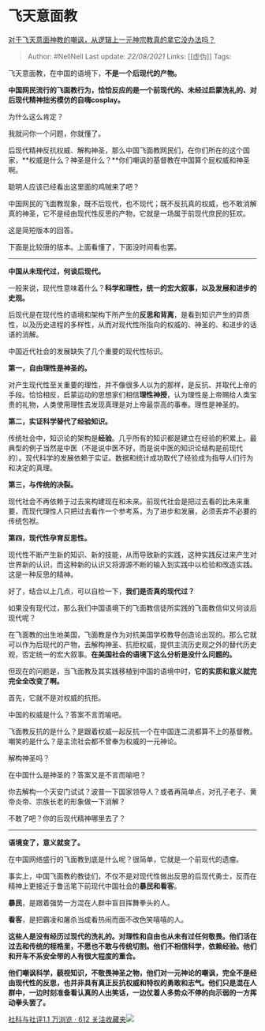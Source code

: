 # 飞天意面教
[对于飞天意面神教的嘲讽，从逻辑上一元神宗教真的拿它没办法吗？](https://www.zhihu.com/question/48834521/answer/798066266)

> Author: #NellNell 
Last update: *22/08/2021* 
Links: [[虚伪]]
Tags:  


飞天意面教，在中国的语境下，**不是一个后现代的产物。**

**中国网民流行的飞面教行为，恰恰反应的是一个前现代的、未经过启蒙洗礼的、对后现代精神拙劣模仿的自嗨cosplay。**

为什么这么肯定？

我就问你一个问题，你就懂了。

后现代精神反抗权威、解构神圣，那么中国飞面教网民们，在你们所在的这个国家，**权威是什么？神圣是什么？**你们嘲讽的基督教在中国算个屁权威和神圣啊。

聪明人应该已经看出这里面的鸡贼来了吧？

中国网民的飞面教现象，既不后现代，也不现代；既不反抗真的权威，也不敢消解真的神圣，它不是经由现代性反思的产物，它就是一场属于前现代庶民的狂欢。

这是简短版本的回答。

下面是比较唐的版本。上面看懂了，下面没时间看也罢。

---

**中国从未现代过，何谈后现代。**

一般来说，现代性意味着什么？**科学和理性，统一的宏大叙事，以及发展和进步的史观。**

后现代是在现代性的语境和架构下所产生的**反思和背离**，是看到知识产生的异质性，以及历史进程的多样性，从而对现代性所指向的权威的、神圣的、和进步的话语的消解。

中国近代社会的发展缺失了几个重要的现代性标识。

**第一，自由理性是神圣的。**

对产生现代性至关重要的理性，并不像很多人以为的那样，是反抗、并取代上帝的手段。恰恰相反，启蒙运动的思想家们相信**理性神授**，认为理性是上帝赐给人类宝贵的礼物，人类使用理性去发现真理是对上帝最崇高的事奉。理性是神圣的。

**第二，实证科学替代了经验知识。**

传统社会中，知识论的架构是**经验**。几乎所有的知识都是建立在经验的积累上。最典型的例子当然是中医（不是说中医不好，而是说中医的知识论结构是前现代的）。现代科学的发展依赖于实证。数据和统计成功取代了经验成为指导人们行为和决定的真理。

**第三，与传统的决裂。**

现代社会不再依赖于过去来构建现在和未来。前现代社会是把过去看的比未来重要，而现代理性人只把过去看作一个参考系，为了进步和发展，必须丢弃不必要的传统包袱。

**第四，现代性孕育反思性。**

现代性不断产生新的知识、新的技能，从而导致新的实践，这种实践反过来产生对世界新的认识，而这种新的认识又将源源不断的输入到实践中以检验和改造实践。这是一种反思的精神。

好了，结合以上几点，可以自检一下，**我们是否真的现代过？**

如果没有现代过，那么我们中国语境下的飞面教信徒所实践的飞面教信仰又何谈后现代呢？

在飞面教的出生地美国，飞面教是作为对抗美国学校教导创造论出现的。那么它就可以作为后现代的产物，去解构神圣、抗拒权威，提供主流历史观之外的替代历史观，否定统一的宏大叙事。**在美国社会的语境下这么分析是没什么问题的。**

但现在的问题是，当飞面教及其实践移植到中国的语境中时，**它的实质和意义就完完全全改变了啊。**

首先，它就不是对权威的抗拒。

中国的权威是什么？答案不言而喻吧。

飞面教反抗的是什么？是跟着权威一起反抗一个在中国连二流都算不上的基督教。嘲笑的是什么？是主流社会都不曾奉为权威的一元神论。

解构神圣吗？

在中国什么是神圣的？答案又是不言而喻吧？

你去解构一个天安门试试？波普一下国家领导人？或者再简单点，对孔子老子、黄帝炎帝、宗族长老的形象做一下消解？

不敢了吧？你的后现代精神哪里去了？

---

**语境变了，意义就变了。**

在中国网络盛行的飞面教到底是什么呢？很简单，它就是一个前现代的遗瘤。

事实上，中国飞面教的教徒们，不仅不是对现代性做出反思的后现代勇士，反而在精神上更接近于鲁迅笔下前现代中国社会的**暴民和看客**。

**暴民**，是跟着强势一方混在人群中盲目挥舞拳头的人。

**看客**，是把霸凌和屠杀当成看热闹而面不改色笑嘻嘻的人。

**这些人是没有经历过现代的洗礼的。对理性和自由也从未有过任何敬畏。他们活在过去和传统的桎梏里，不愿也不敢与传统切割。他们不相信科学，依赖经验。他们和开车不系安全带的人有很大程度的重合。**

**他们嘲讽科学，藐视知识，不敬畏神圣之物，他们对一元神论的嘲讽，完全不是经由现代性的反思，也并非具有真正反抗权威和特权的勇敢和志气。他们只是混在人群中，一边时刻准备看认真的人出笑话，一边仗着人多势众不停的向示弱的一方挥动拳头罢了。**

[社科与社评1.1 万浏览 · 612 关注收藏夹![](https://pic2.zhimg.com/80/v2-b2918ef3f9c19572ba524ac59316a917_1440w.png)](https://zhihu.com/collection/313819737)